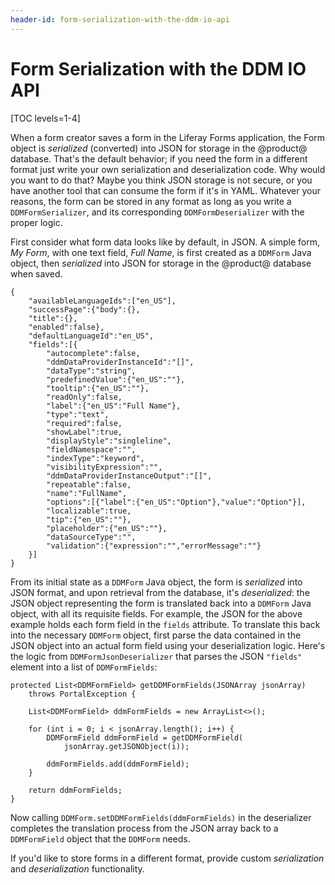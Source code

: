 ```yaml
---
header-id: form-serialization-with-the-ddm-io-api
---
```


# Form Serialization with the DDM IO API

[TOC levels=1-4]

When a form creator saves a form in the Liferay Forms application, the Form
object is _serialized_ (converted) into JSON for storage in the @product@
database. That's the default behavior; if you need the form in a different
format just write your own serialization and deserialization code. Why would you
want to do that? Maybe you think JSON storage is not secure, or you have another
tool that can consume the form if it's in YAML. Whatever your reasons, the form
can be stored in any format as long as you write a `DDMFormSerializer`, and its
corresponding `DDMFormDeserializer` with the proper logic.

First consider what form data looks like by default, in JSON. A simple form, _My
Form_, with one text field, _Full Name_, is first created as a `DDMForm` Java
object, then _serialized_ into JSON for storage in the @product@ database when
saved.

    {
        "availableLanguageIds":["en_US"],
        "successPage":{"body":{},
        "title":{},
        "enabled":false},
        "defaultLanguageId":"en_US",
        "fields":[{
            "autocomplete":false,
            "ddmDataProviderInstanceId":"[]",
            "dataType":"string",
            "predefinedValue":{"en_US":""},
            "tooltip":{"en_US":""},
            "readOnly":false,
            "label":{"en_US":"Full Name"},
            "type":"text",
            "required":false,
            "showLabel":true,
            "displayStyle":"singleline",
            "fieldNamespace":"",
            "indexType":"keyword",
            "visibilityExpression":"",
            "ddmDataProviderInstanceOutput":"[]",
            "repeatable":false,
            "name":"FullName",
            "options":[{"label":{"en_US":"Option"},"value":"Option"}],
            "localizable":true,
            "tip":{"en_US":""},
            "placeholder":{"en_US":""},
            "dataSourceType":"",
            "validation":{"expression":"","errorMessage":""}
        }]
    }

From its initial state as a `DDMForm` Java object, the form is _serialized_ into
JSON format, and upon retrieval from the database, it's _deserialized_: 
the JSON object representing the form is translated back into a `DDMForm` Java
object, with all its requisite fields. For example, the JSON for the above
example holds each form field in the `fields` attribute. To translate
this back into the necessary `DDMForm` object, first parse the data contained in
the JSON object into an actual form field using your deserialization logic.
Here's the logic from `DDMFormJsonDeserializer` that parses the JSON `"fields"`
element into a list of `DDMFormFields`:

	protected List<DDMFormField> getDDMFormFields(JSONArray jsonArray)
		throws PortalException {

		List<DDMFormField> ddmFormFields = new ArrayList<>();

		for (int i = 0; i < jsonArray.length(); i++) {
			DDMFormField ddmFormField = getDDMFormField(
				jsonArray.getJSONObject(i));

			ddmFormFields.add(ddmFormField);
		}

		return ddmFormFields;
	}

Now calling `DDMForm.setDDMFormFields(ddmFormFields)` in the deserializer
completes the translation process from the JSON array back to a `DDMFormField`
object that the `DDMForm` needs.

If you'd like to store forms in a different format, provide custom
_serialization_ and _deserialization_ functionality.

